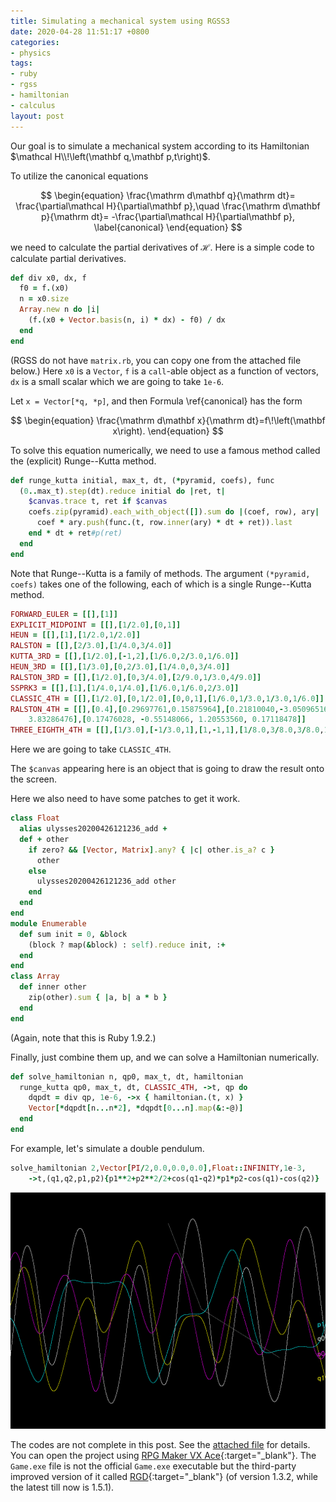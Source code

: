 ```yaml
---
title: Simulating a mechanical system using RGSS3
date: 2020-04-28 11:51:17 +0800
categories:
- physics
tags:
- ruby
- rgss
- hamiltonian
- calculus
layout: post
---
```


Our goal is to simulate a mechanical system according to its Hamiltonian
$\mathcal H\\!\left(\mathbf q,\mathbf p,t\right)$.

To utilize the canonical equations

$$
\begin{equation}
    \frac{\mathrm d\mathbf q}{\mathrm dt}=
    \frac{\partial\mathcal H}{\partial\mathbf p},\quad
    \frac{\mathrm d\mathbf p}{\mathrm dt}=
    -\frac{\partial\mathcal H}{\partial\mathbf p},
    \label{canonical}
\end{equation}
$$

we need to calculate the partial derivatives of $\mathcal H$.
Here is a simple code to calculate partial derivatives.
```ruby
def div x0, dx, f
  f0 = f.(x0)
  n = x0.size
  Array.new n do |i|
    (f.(x0 + Vector.basis(n, i) * dx) - f0) / dx
  end
end
```
(RGSS do not have `matrix.rb`, you can copy one from
the attached file below.)
Here `x0` is a `Vector`, `f` is a `call`-able object as a function
of vectors, `dx` is a small scalar which we are going to take `1e-6`.

Let `x = Vector[*q, *p]`, and then Formula \ref{canonical} has the form

$$
\begin{equation}
    \frac{\mathrm d\mathbf x}{\mathrm dt}=f\!\left(\mathbf x\right).
\end{equation}
$$

To solve this equation numerically, we need to use a famous method
called the (explicit) Runge--Kutta method.
```ruby
def runge_kutta initial, max_t, dt, (*pyramid, coefs), func
  (0..max_t).step(dt).reduce initial do |ret, t|
    $canvas.trace t, ret if $canvas
    coefs.zip(pyramid).each_with_object([]).sum do |(coef, row), ary|
      coef * ary.push(func.(t, row.inner(ary) * dt + ret)).last
    end * dt + ret#p(ret)
  end
end
```
Note that Runge--Kutta is a family of methods. The argument
`(*pyramid, coefs)` takes one of the following, each of which
is a single Runge--Kutta method.
```ruby
FORWARD_EULER = [[],[1]]
EXPLICIT_MIDPOINT = [[],[1/2.0],[0,1]]
HEUN = [[],[1],[1/2.0,1/2.0]]
RALSTON = [[],[2/3.0],[1/4.0,3/4.0]]
KUTTA_3RD = [[],[1/2.0],[-1,2],[1/6.0,2/3.0,1/6.0]]
HEUN_3RD = [[],[1/3.0],[0,2/3.0],[1/4.0,0,3/4.0]]
RALSTON_3RD = [[],[1/2.0],[0,3/4.0],[2/9.0,1/3.0,4/9.0]]
SSPRK3 = [[],[1],[1/4.0,1/4.0],[1/6.0,1/6.0,2/3.0]]
CLASSIC_4TH = [[],[1/2.0],[0,1/2.0],[0,0,1],[1/6.0,1/3.0,1/3.0,1/6.0]]
RALSTON_4TH = [[],[0.4],[0.29697761,0.15875964],[0.21810040,-3.05096516,
    3.83286476],[0.17476028, -0.55148066, 1.20553560, 0.17118478]]
THREE_EIGHTH_4TH = [[],[1/3.0],[-1/3.0,1],[1,-1,1],[1/8.0,3/8.0,3/8.0,1/8.0]]
```
Here we are going to take `CLASSIC_4TH`.

The `$canvas` appearing here is an object that is going to draw
the result onto the screen.

Here we also need to have some patches to get it work.
```ruby
class Float
  alias ulysses20200426121236_add +
  def + other
    if zero? && [Vector, Matrix].any? { |c| other.is_a? c }
      other
    else
      ulysses20200426121236_add other
    end
  end
end
module Enumerable
  def sum init = 0, &block
    (block ? map(&block) : self).reduce init, :+
  end
end
class Array
  def inner other
    zip(other).sum { |a, b| a * b }
  end
end
```
(Again, note that this is Ruby 1.9.2.)

Finally, just combine them up, and we can solve a Hamiltonian numerically.
```ruby
def solve_hamiltonian n, qp0, max_t, dt, hamiltonian
  runge_kutta qp0, max_t, dt, CLASSIC_4TH, ->t, qp do
    dqpdt = div qp, 1e-6, ->x { hamiltonian.(t, x) }
    Vector[*dqpdt[n...n*2], *dqpdt[0...n].map(&:-@)]
  end
end
```

For example, let's simulate a double pendulum.
```ruby
solve_hamiltonian 2,Vector[PI/2,0.0,0.0,0.0],Float::INFINITY,1e-3,
    ->t,(q1,q2,p1,p2){p1**2+p2**2/2+cos(q1-q2)*p1*p2-cos(q1)-cos(q2)}
```
![double_pendulum](/assets/images/double_pendulum.gif)

The codes are not complete in this post.
See the [attached file](/assets/codes/RungeKutta.rar) for details.
You can open the project using
[RPG Maker VX Ace](https://store.steampowered.com/app/220700/RPG_Maker_VX_Ace/){:target="_blank"}.
The `Game.exe` file is not the official `Game.exe` executable
but the third-party improved version of it called
[RGD](http://cirno.blog/archives/290){:target="_blank"}
(of version 1.3.2, while the latest till now is 1.5.1).
